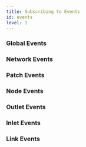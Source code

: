 ```yaml
---
title: Subscribing to Events
id: events
level: 1
---
```


<!-- COMING SOON -->

### Global Events

### Network Events

### Patch Events

### Node Events

### Outlet Events

### Inlet Events

### Link Events
